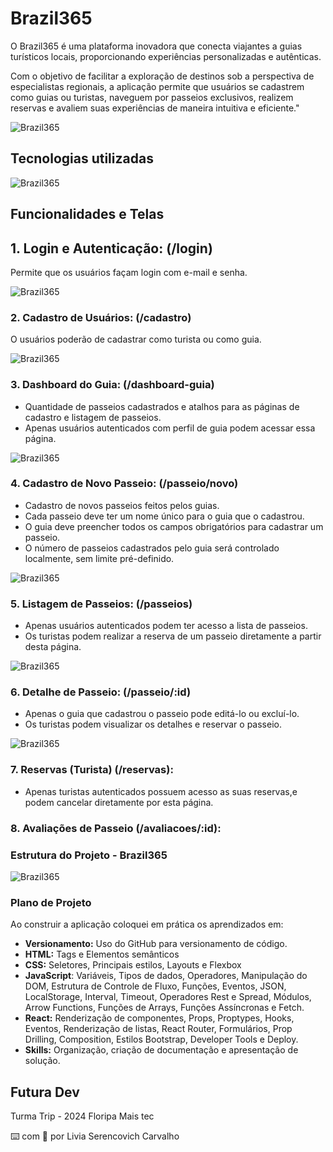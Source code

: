 # Brazil365

O Brazil365 é uma plataforma inovadora que conecta viajantes a guias turísticos locais, proporcionando experiências personalizadas e autênticas. 

Com o objetivo de facilitar a exploração de destinos sob a perspectiva de especialistas regionais, a aplicação permite que usuários se cadastrem como guias ou turistas, naveguem por passeios exclusivos, realizem reservas e avaliem suas experiências de maneira intuitiva e eficiente."

![Brazil365](./src/assets/Read.me-Brazil365.png)

## Tecnologias utilizadas

![Brazil365](./src/assets/tecnologiasutilizadas.png)

## Funcionalidades e Telas 

## 1. Login e Autenticação: (/login)
Permite que os usuários façam login com e-mail e senha. 

![Brazil365](./src/assets/PaginadeLogin.png)

### 2. Cadastro de Usuários: (/cadastro)
O usuários poderão de cadastrar como turista ou como guia.

![Brazil365](./src/assets/TelaCadastro.png)

### 3. Dashboard do Guia: (/dashboard-guia)
* Quantidade de passeios cadastrados e atalhos para as páginas de cadastro e listagem de passeios.
* Apenas usuários autenticados com perfil de guia podem acessar essa página.

![Brazil365](./src/assets/TelaDashGuia.png)

### 4. Cadastro de Novo Passeio: (/passeio/novo)

* Cadastro de novos passeios feitos pelos guias.
* Cada passeio deve ter um nome único para o guia que o cadastrou.
* O guia deve preencher todos os campos obrigatórios para cadastrar um passeio.
* O número de passeios cadastrados pelo guia será controlado localmente, sem limite pré-definido.

![Brazil365](./src/assets/TelaCadastroPasseio.png)


### 5. Listagem de Passeios: (/passeios)

* Apenas usuários autenticados podem ter acesso a lista de passeios.
* Os turistas podem realizar a reserva de um passeio diretamente a partir desta página.

![Brazil365](./src/assets/Telalistagemdepasseios.png)

### 6. Detalhe de Passeio: (/passeio/:id)

* Apenas o guia que cadastrou o passeio pode editá-lo ou excluí-lo.
* Os turistas podem visualizar os detalhes e reservar o passeio.

![Brazil365](./src/assets/Teladetalhepasseio.png)


### 7. Reservas (Turista) (/reservas):

* Apenas turistas autenticados possuem acesso as suas reservas,e podem cancelar
diretamente por esta página.




### 8. Avaliações de Passeio (/avaliacoes/:id):


### Estrutura do Projeto - Brazil365

![Brazil365](./src/assets/estruturadeprojeto.png)

### Plano de Projeto

Ao construir a aplicação coloquei em prática os aprendizados em:

* **Versionamento:** Uso do GitHub para versionamento de código.
* **HTML:** Tags e Elementos semânticos
* **CSS:** Seletores, Principais estilos, Layouts e Flexbox
* **JavaScript**: Variáveis, Tipos de dados, Operadores, Manipulação do DOM, Estrutura de Controle de Fluxo, Funções, Eventos, JSON, LocalStorage, Interval, Timeout, Operadores Rest e Spread, Módulos, Arrow Functions, Funções de Arrays, Funções Assíncronas e Fetch.
* **React:** Renderização de componentes, Props, Proptypes, Hooks, Eventos, Renderização de listas, React Router, Formulários, Prop Drilling, Composition, Estilos Bootstrap, Developer Tools e Deploy.
* **Skills:** Organização, criação de documentação e apresentação de solução.

## Futura Dev

Turma Trip - 2024 Floripa Mais tec

⌨️ com 💜 por Livia Serencovich Carvalho